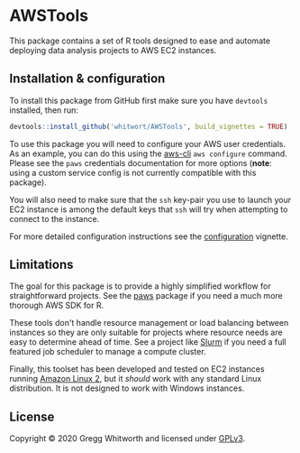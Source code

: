 # AWSTools

This package contains a set of R tools designed to ease and automate deploying data analysis projects to AWS EC2 instances.

## Installation & configuration

To install this package from GitHub first make sure you have `devtools` installed, then run:

```r
devtools::install_github('whitwort/AWSTools', build_vignettes = TRUE)
```

To use this package you will need to configure your AWS user credentials.  As an example, you can do this using the [aws-cli](https://docs.aws.amazon.com/cli/latest/userguide/cli-chap-configure.html) `aws configure` command.  Please see the `paws` credentials documentation for more options (**note**: using a custom service config is not currently compatible with this package).

You will also need to make sure that the `ssh` key-pair you use to launch your EC2 instance is among the default keys that `ssh` will try when attempting to connect to the instance.

For more detailed configuration instructions see the [configuration](https://github.com/whitwort/AWSTools/blob/master/vignettes/configuration.html) vignette.

## Limitations

The goal for this package is to provide a highly simplified workflow for straightforward projects.  See the [paws](https://github.com/paws-r/paws) package if you need a much more thorough AWS SDK for R.  

These tools don't handle resource management or load balancing between instances so they are only suitable for projects where resource needs are easy to determine ahead of time. See a project like [Slurm](https://github.com/SchedMD/slurm) if you need a full featured job scheduler to manage a compute cluster.

Finally, this toolset has been developed and tested on EC2 instances running [Amazon Linux 2](https://aws.amazon.com/amazon-linux-2/), but it *should* work with any standard Linux distribution.  It is not designed to work with Windows instances.

## License

Copyright © 2020 Gregg Whitworth and licensed under [GPLv3](https://www.gnu.org/licenses/gpl-3.0.en.html).
